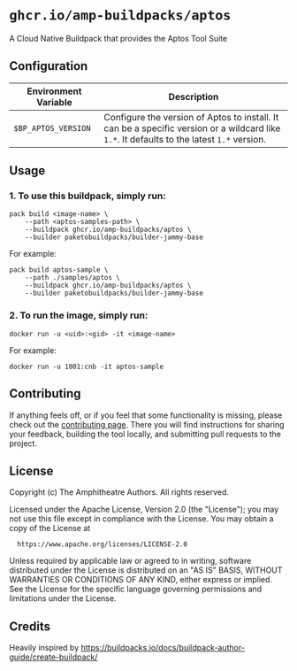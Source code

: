 # `ghcr.io/amp-buildpacks/aptos`

A Cloud Native Buildpack that provides the Aptos Tool Suite

## Configuration

| Environment Variable      | Description                                                                                                                                                                                                                                                                                       |
| ------------------------- | ------------------------------------------------------------------------------------------------------------------------------------------------------------------------------------------------------------------------------------------------------------------------------------------------- |
| `$BP_APTOS_VERSION` | Configure the version of Aptos to install. It can be a specific version or a wildcard like `1.*`. It defaults to the latest `1.*` version. |


## Usage

### 1. To use this buildpack, simply run:

```shell
pack build <image-name> \
    --path <aptos-samples-path> \
    --buildpack ghcr.io/amp-buildpacks/aptos \
    --builder paketobuildpacks/builder-jammy-base
```

For example:

```shell
pack build aptos-sample \
    --path ./samples/aptos \
    --buildpack ghcr.io/amp-buildpacks/aptos \
    --builder paketobuildpacks/builder-jammy-base
```

### 2. To run the image, simply run:

```shell
docker run -u <uid>:<gid> -it <image-name>
```

For example:

```shell
docker run -u 1001:cnb -it aptos-sample
```

## Contributing

If anything feels off, or if you feel that some functionality is missing, please
check out the [contributing
page](https://docs.amphitheatre.app/contributing/). There you will find
instructions for sharing your feedback, building the tool locally, and
submitting pull requests to the project.

## License

Copyright (c) The Amphitheatre Authors. All rights reserved.

Licensed under the Apache License, Version 2.0 (the "License");
you may not use this file except in compliance with the License.
You may obtain a copy of the License at

      https://www.apache.org/licenses/LICENSE-2.0

Unless required by applicable law or agreed to in writing, software
distributed under the License is distributed on an "AS IS" BASIS,
WITHOUT WARRANTIES OR CONDITIONS OF ANY KIND, either express or implied.
See the License for the specific language governing permissions and
limitations under the License.

## Credits

Heavily inspired by https://buildpacks.io/docs/buildpack-author-guide/create-buildpack/
